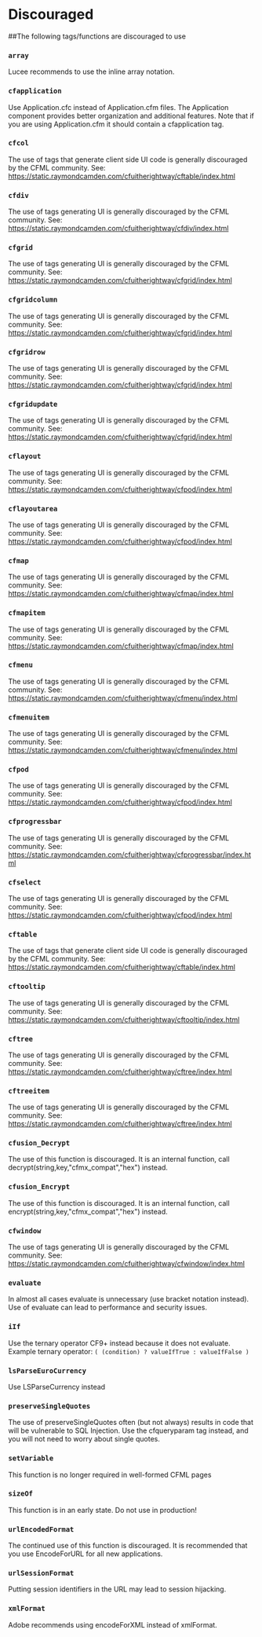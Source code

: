# Discouraged

##The following tags/functions are discouraged to use

### `array`

Lucee recommends to use the inline array notation.

### `cfapplication`

Use Application.cfc instead of Application.cfm files. The Application component provides better organization and additional features. Note that if you are using Application.cfm it should contain a cfapplication tag.

### `cfcol`

The use of tags that generate client side UI code is generally discouraged by the CFML community. See: https://static.raymondcamden.com/cfuitherightway/cftable/index.html

### `cfdiv`

The use of tags generating UI is generally discouraged by the CFML community. See: https://static.raymondcamden.com/cfuitherightway/cfdiv/index.html

### `cfgrid`

The use of tags generating UI is generally discouraged by the CFML community. See: https://static.raymondcamden.com/cfuitherightway/cfgrid/index.html

### `cfgridcolumn`

The use of tags generating UI is generally discouraged by the CFML community. See: https://static.raymondcamden.com/cfuitherightway/cfgrid/index.html

### `cfgridrow`

The use of tags generating UI is generally discouraged by the CFML community. See: https://static.raymondcamden.com/cfuitherightway/cfgrid/index.html

### `cfgridupdate`

The use of tags generating UI is generally discouraged by the CFML community. See: https://static.raymondcamden.com/cfuitherightway/cfgrid/index.html

### `cflayout`

The use of tags generating UI is generally discouraged by the CFML community. See: https://static.raymondcamden.com/cfuitherightway/cfpod/index.html

### `cflayoutarea`

The use of tags generating UI is generally discouraged by the CFML community. See: https://static.raymondcamden.com/cfuitherightway/cfpod/index.html

### `cfmap`

The use of tags generating UI is generally discouraged by the CFML community. See: https://static.raymondcamden.com/cfuitherightway/cfmap/index.html

### `cfmapitem`

The use of tags generating UI is generally discouraged by the CFML community. See: https://static.raymondcamden.com/cfuitherightway/cfmap/index.html

### `cfmenu`

The use of tags generating UI is generally discouraged by the CFML community. See: https://static.raymondcamden.com/cfuitherightway/cfmenu/index.html

### `cfmenuitem`

The use of tags generating UI is generally discouraged by the CFML community. See: https://static.raymondcamden.com/cfuitherightway/cfmenu/index.html

### `cfpod`

The use of tags generating UI is generally discouraged by the CFML community. See: https://static.raymondcamden.com/cfuitherightway/cfpod/index.html

### `cfprogressbar`

The use of tags generating UI is generally discouraged by the CFML community. See: https://static.raymondcamden.com/cfuitherightway/cfprogressbar/index.html

### `cfselect`

The use of tags generating UI is generally discouraged by the CFML community. See: https://static.raymondcamden.com/cfuitherightway/cfpod/index.html

### `cftable`

The use of tags that generate client side UI code is generally discouraged by the CFML community. See: https://static.raymondcamden.com/cfuitherightway/cftable/index.html 

### `cftooltip`

The use of tags generating UI is generally discouraged by the CFML community. See: https://static.raymondcamden.com/cfuitherightway/cftooltip/index.html

### `cftree`

The use of tags generating UI is generally discouraged by the CFML community. See: https://static.raymondcamden.com/cfuitherightway/cftree/index.html

### `cftreeitem`

The use of tags generating UI is generally discouraged by the CFML community. See: https://static.raymondcamden.com/cfuitherightway/cftree/index.html

### `cfusion_Decrypt`

The use of this function is discouraged. It is an internal function, call decrypt(string,key,"cfmx_compat","hex") instead.

### `cfusion_Encrypt`

The use of this function is discouraged. It is an internal function, call encrypt(string,key,"cfmx_compat","hex") instead.

### `cfwindow`

The use of tags generating UI is generally discouraged by the CFML community. See: https://static.raymondcamden.com/cfuitherightway/cfwindow/index.html

### `evaluate`

In almost all cases evaluate is unnecessary (use bracket notation instead). Use of evaluate can lead to performance and security issues.

### `iIf`

Use the ternary operator CF9+ instead because it does not evaluate.
Example ternary operator: `( (condition) ? valueIfTrue : valueIfFalse )`

### `lsParseEuroCurrency`

Use LSParseCurrency instead

### `preserveSingleQuotes`

The use of preserveSingleQuotes often (but not always) results in code that will be vulnerable to SQL Injection. Use the cfqueryparam tag instead, and you will not need to worry about single quotes.

### `setVariable`

This function is no longer required in well-formed CFML pages

### `sizeOf`

This function is in an early state. Do not use in production!

### `urlEncodedFormat`

The continued use of this function is discouraged. It is recommended that you use EncodeForURL for all new applications.

### `urlSessionFormat`

Putting session identifiers in the URL may lead to session hijacking.

### `xmlFormat`

Adobe recommends using encodeForXML instead of xmlFormat.
